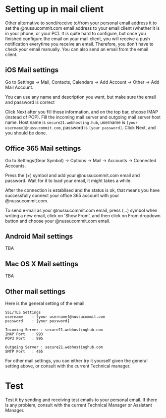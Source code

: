 # Setting up in mail client

Other alternative to send/receive to/from your personal email address it to set the @nussucommit.com email address to your email client (whether it is in your phone, or your PC). It is quite hard to configure, but once you finished configure the email on your mail client, you will receive a push notification everytime you receive an email. Therefore, you don't have to check your email manually. You can also send an email from the email client.

## iOS Mail settings

Go to Settings -> Mail, Contacts, Calendars -> Add Account -> Other -> Add Mail Account.

You can use any name and description you want, but make sure the email and password is correct

Click Next after you fill those information, and on the top bar, choose IMAP (instead of POP). Fill the incoming mail server and outgoing mail server host name. Host name is `secure21.webhosting.hub`, username is `[your username]@nussucommit.com`, password is `[your password]`. Click Next, and you should be done.

## Office 365 Mail settings

Go to Settings(Gear Symbol) -> Options -> Mail -> Accounts -> Connected Accounts.

Press the (+) symbol and add your @nussucommit.com email and password. Wait for it to load your email, it might takes a while.

After the connection is establised and the status is ok, that means you have successfully connect your office 365 account with your @nussucommit.com.

To send e-mail as your @nussucommit.com email, press (...) symbol when writing a new email, click on 'Show From', and then click on From dropdown button and choose your @nussucommit.com email.

## Android Mail settings

TBA

## Mac OS X Mail settings

TBA

## Other mail settings

Here is the general setting of the email

    SSL/TLS Settings
    username    : [your username]@nussucommit.com
    password    : [your password]

    Incoming Server : secure21.webhostinghub.com
    IMAP Port   : 993
    POP3 Port   : 995

    Outgoing Server : secure21.webhostinghub.com
    SMTP Port   : 465

For other mail settings, you can either try it yourself given the general setting above, or consult with the current Technical manager.

# Test

Test it by sending and receiving test emails to your personal email. If there is any problem, consult with the current Technical Manager or Assistant Manager.

